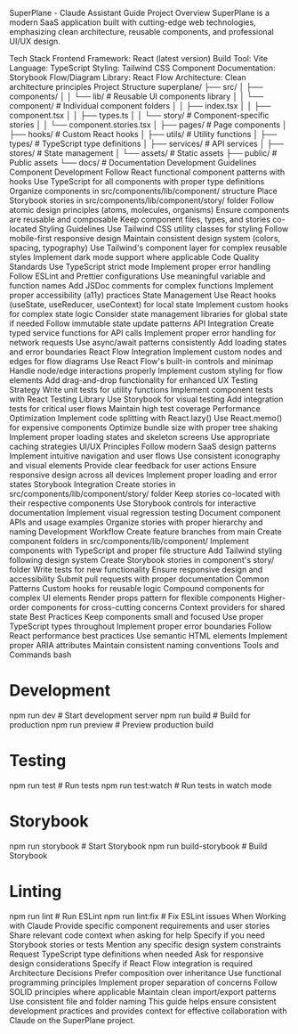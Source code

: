 SuperPlane - Claude Assistant Guide
Project Overview
SuperPlane is a modern SaaS application built with cutting-edge web technologies, emphasizing clean architecture, reusable components, and professional UI/UX design.

Tech Stack
Frontend Framework: React (latest version)
Build Tool: Vite
Language: TypeScript
Styling: Tailwind CSS
Component Documentation: Storybook
Flow/Diagram Library: React Flow
Architecture: Clean architecture principles
Project Structure
superplane/
├── src/
│   ├── components/
│   │   └── lib/            # Reusable UI components library
│   │       └── component/  # Individual component folders
│   │           ├── index.tsx
│   │           ├── component.tsx
│   │           ├── types.ts
│   │           └── story/  # Component-specific stories
│   │               └── component.stories.tsx
│   ├── pages/              # Page components
│   ├── hooks/              # Custom React hooks
│   ├── utils/              # Utility functions
│   ├── types/              # TypeScript type definitions
│   ├── services/           # API services
│   ├── stores/             # State management
│   └── assets/             # Static assets
├── public/                 # Public assets
└── docs/                   # Documentation
Development Guidelines
Component Development
Follow React functional component patterns with hooks
Use TypeScript for all components with proper type definitions
Organize components in src/components/lib/component/ structure
Place Storybook stories in src/components/lib/component/story/ folder
Follow atomic design principles (atoms, molecules, organisms)
Ensure components are reusable and composable
Keep component files, types, and stories co-located
Styling Guidelines
Use Tailwind CSS utility classes for styling
Follow mobile-first responsive design
Maintain consistent design system (colors, spacing, typography)
Use Tailwind's component layer for complex reusable styles
Implement dark mode support where applicable
Code Quality Standards
Use TypeScript strict mode
Implement proper error handling
Follow ESLint and Prettier configurations
Use meaningful variable and function names
Add JSDoc comments for complex functions
Implement proper accessibility (a11y) practices
State Management
Use React hooks (useState, useReducer, useContext) for local state
Implement custom hooks for complex state logic
Consider state management libraries for global state if needed
Follow immutable state update patterns
API Integration
Create typed service functions for API calls
Implement proper error handling for network requests
Use async/await patterns consistently
Add loading states and error boundaries
React Flow Integration
Implement custom nodes and edges for flow diagrams
Use React Flow's built-in controls and minimap
Handle node/edge interactions properly
Implement custom styling for flow elements
Add drag-and-drop functionality for enhanced UX
Testing Strategy
Write unit tests for utility functions
Implement component tests with React Testing Library
Use Storybook for visual testing
Add integration tests for critical user flows
Maintain high test coverage
Performance Optimization
Implement code splitting with React.lazy()
Use React.memo() for expensive components
Optimize bundle size with proper tree shaking
Implement proper loading states and skeleton screens
Use appropriate caching strategies
UI/UX Principles
Follow modern SaaS design patterns
Implement intuitive navigation and user flows
Use consistent iconography and visual elements
Provide clear feedback for user actions
Ensure responsive design across all devices
Implement proper loading and error states
Storybook Integration
Create stories in src/components/lib/component/story/ folder
Keep stories co-located with their respective components
Use Storybook controls for interactive documentation
Implement visual regression testing
Document component APIs and usage examples
Organize stories with proper hierarchy and naming
Development Workflow
Create feature branches from main
Create component folders in src/components/lib/component/
Implement components with TypeScript and proper file structure
Add Tailwind styling following design system
Create Storybook stories in component's story/ folder
Write tests for new functionality
Ensure responsive design and accessibility
Submit pull requests with proper documentation
Common Patterns
Custom hooks for reusable logic
Compound components for complex UI elements
Render props pattern for flexible components
Higher-order components for cross-cutting concerns
Context providers for shared state
Best Practices
Keep components small and focused
Use proper TypeScript types throughout
Implement proper error boundaries
Follow React performance best practices
Use semantic HTML elements
Implement proper ARIA attributes
Maintain consistent naming conventions
Tools and Commands
bash
# Development
npm run dev          # Start development server
npm run build        # Build for production
npm run preview      # Preview production build

# Testing
npm run test         # Run tests
npm run test:watch   # Run tests in watch mode

# Storybook
npm run storybook    # Start Storybook
npm run build-storybook  # Build Storybook

# Linting
npm run lint         # Run ESLint
npm run lint:fix     # Fix ESLint issues
When Working with Claude
Provide specific component requirements and user stories
Share relevant code context when asking for help
Specify if you need Storybook stories or tests
Mention any specific design system constraints
Request TypeScript type definitions when needed
Ask for responsive design considerations
Specify if React Flow integration is required
Architecture Decisions
Prefer composition over inheritance
Use functional programming principles
Implement proper separation of concerns
Follow SOLID principles where applicable
Maintain clean import/export patterns
Use consistent file and folder naming
This guide helps ensure consistent development practices and provides context for effective collaboration with Claude on the SuperPlane project.

